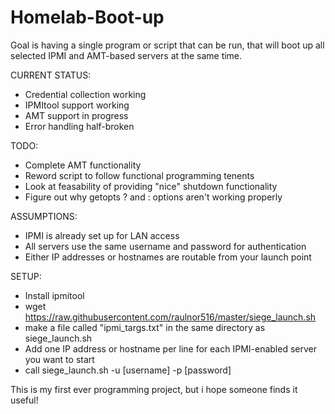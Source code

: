 # Homelab-Boot-up

Goal is having a single program or script that can be run, that will boot up all selected IPMI and AMT-based servers at the same time.

CURRENT STATUS:
 - Credential collection working
 - IPMItool support working
 - AMT support in progress
 - Error handling half-broken

TODO:
 - Complete AMT functionality
 - Reword script to follow functional programming tenents
 - Look at feasability of providing "nice" shutdown functionality
 - Figure out why getopts ? and : options aren't working properly
 
ASSUMPTIONS:
 - IPMI is already set up for LAN access
 - All servers use the same username and password for authentication
 - Either IP addresses or hostnames are routable from your launch point
 
SETUP:
 - Install ipmitool
 - wget https://raw.githubusercontent.com/raulnor516/master/siege_launch.sh
 - make a file called "ipmi_targs.txt" in the same directory as siege_launch.sh
 - Add one IP address or hostname per line for each IPMI-enabled server you want to start
 - call siege_launch.sh -u [username] -p [password]
 
 This is my first ever programming project, but i hope someone finds it useful!
